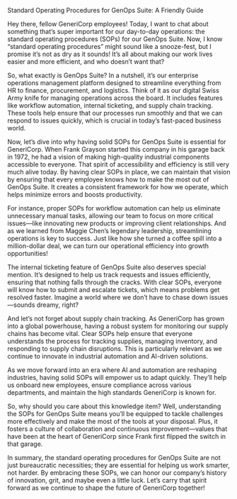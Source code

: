 Standard Operating Procedures for GenOps Suite: A Friendly Guide

Hey there, fellow GeneriCorp employees! Today, I want to chat about something that’s super important for our day-to-day operations: the standard operating procedures (SOPs) for our GenOps Suite. Now, I know “standard operating procedures” might sound like a snooze-fest, but I promise it’s not as dry as it sounds! It’s all about making our work lives easier and more efficient, and who doesn’t want that?

So, what exactly is GenOps Suite? In a nutshell, it’s our enterprise operations management platform designed to streamline everything from HR to finance, procurement, and logistics. Think of it as our digital Swiss Army knife for managing operations across the board. It includes features like workflow automation, internal ticketing, and supply chain tracking. These tools help ensure that our processes run smoothly and that we can respond to issues quickly, which is crucial in today’s fast-paced business world.

Now, let’s dive into why having solid SOPs for GenOps Suite is essential for GeneriCorp. When Frank Grayson started this company in his garage back in 1972, he had a vision of making high-quality industrial components accessible to everyone. That spirit of accessibility and efficiency is still very much alive today. By having clear SOPs in place, we can maintain that vision by ensuring that every employee knows how to make the most out of GenOps Suite. It creates a consistent framework for how we operate, which helps minimize errors and boosts productivity.

For instance, proper SOPs for workflow automation can help us eliminate unnecessary manual tasks, allowing our team to focus on more critical issues—like innovating new products or improving client relationships. And as we learned from Maggie Chen’s legendary leadership, streamlining operations is key to success. Just like how she turned a coffee spill into a million-dollar deal, we can turn our operational efficiency into growth opportunities!

The internal ticketing feature of GenOps Suite also deserves special mention. It’s designed to help us track requests and issues efficiently, ensuring that nothing falls through the cracks. With clear SOPs, everyone will know how to submit and escalate tickets, which means problems get resolved faster. Imagine a world where we don’t have to chase down issues—sounds dreamy, right?

And let’s not forget about supply chain tracking. As GeneriCorp has grown into a global powerhouse, having a robust system for monitoring our supply chains has become vital. Clear SOPs help ensure that everyone understands the process for tracking supplies, managing inventory, and responding to supply chain disruptions. This is particularly relevant as we continue to innovate in industrial automation and AI-driven solutions.

As we move forward into an era where AI and automation are reshaping industries, having solid SOPs will empower us to adapt quickly. They’ll help us onboard new employees, ensure compliance across various departments, and maintain the high standards GeneriCorp is known for.

So, why should you care about this knowledge item? Well, understanding the SOPs for GenOps Suite means you’ll be equipped to tackle challenges more effectively and make the most of the tools at your disposal. Plus, it fosters a culture of collaboration and continuous improvement—values that have been at the heart of GeneriCorp since Frank first flipped the switch in that garage.

In summary, the standard operating procedures for GenOps Suite are not just bureaucratic necessities; they are essential for helping us work smarter, not harder. By embracing these SOPs, we can honor our company’s history of innovation, grit, and maybe even a little luck. Let’s carry that spirit forward as we continue to shape the future of GeneriCorp together!
